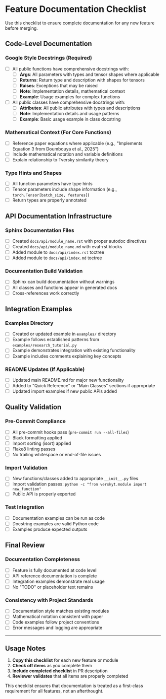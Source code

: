 # Feature Documentation Checklist

Use this checklist to ensure complete documentation for any new feature before merging.

## Code-Level Documentation

### Google Style Docstrings (Required)
- [ ] All public functions have comprehensive docstrings with:
  - [ ] **Args**: All parameters with types and tensor shapes where applicable
  - [ ] **Returns**: Return type and description with shapes for tensors  
  - [ ] **Raises**: Exceptions that may be raised
  - [ ] **Note**: Implementation details, mathematical context
  - [ ] **Example**: Usage examples for complex functions

- [ ] All public classes have comprehensive docstrings with:
  - [ ] **Attributes**: All public attributes with types and descriptions
  - [ ] **Note**: Implementation details and usage patterns
  - [ ] **Example**: Basic usage example in class docstring

### Mathematical Context (For Core Functions)
- [ ] Reference paper equations where applicable (e.g., "Implements Equation 3 from Doumbouya et al., 2025")
- [ ] Include mathematical notation and variable definitions
- [ ] Explain relationship to Tversky similarity theory

### Type Hints and Shapes
- [ ] All function parameters have type hints
- [ ] Tensor parameters include shape information (e.g., `torch.Tensor[batch_size, features]`)
- [ ] Return types are properly annotated

## API Documentation Infrastructure

### Sphinx Documentation Files
- [ ] Created `docs/api/module_name.rst` with proper autodoc directives
- [ ] Created `docs/api/module_name.md` with eval-rst blocks
- [ ] Added module to `docs/api/index.rst` toctree
- [ ] Added module to `docs/api/index.md` toctree

### Documentation Build Validation
- [ ] Sphinx can build documentation without warnings
- [ ] All classes and functions appear in generated docs
- [ ] Cross-references work correctly

## Integration Examples

### Examples Directory
- [ ] Created or updated example in `examples/` directory
- [ ] Example follows established patterns from `examples/research_tutorial.py`
- [ ] Example demonstrates integration with existing functionality
- [ ] Example includes comments explaining key concepts

### README Updates (If Applicable)
- [ ] Updated main README.md for major new functionality
- [ ] Added to "Quick Reference" or "Main Classes" sections if appropriate
- [ ] Updated import examples if new public APIs added

## Quality Validation

### Pre-Commit Compliance
- [ ] All pre-commit hooks pass (`pre-commit run --all-files`)
- [ ] Black formatting applied
- [ ] Import sorting (isort) applied
- [ ] Flake8 linting passes
- [ ] No trailing whitespace or end-of-file issues

### Import Validation
- [ ] New functions/classes added to appropriate `__init__.py` files
- [ ] Import validation passes: `python -c "from verskyt.module import new_function"`
- [ ] Public API is properly exported

### Test Integration
- [ ] Documentation examples can be run as code
- [ ] Docstring examples are valid Python code
- [ ] Examples produce expected outputs

## Final Review

### Documentation Completeness
- [ ] Feature is fully documented at code level
- [ ] API reference documentation is complete
- [ ] Integration examples demonstrate real usage
- [ ] No "TODO" or placeholder text remains

### Consistency with Project Standards
- [ ] Documentation style matches existing modules
- [ ] Mathematical notation consistent with paper
- [ ] Code examples follow project conventions
- [ ] Error messages and logging are appropriate

---

## Usage Notes

1. **Copy this checklist** for each new feature or module
2. **Check off items** as you complete them
3. **Include completed checklist** in PR description
4. **Reviewer validates** that all items are properly completed

This checklist ensures that documentation is treated as a first-class requirement for all features, not an afterthought.